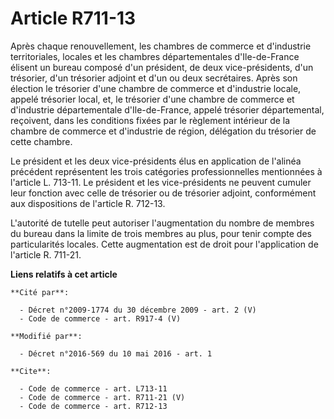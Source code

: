 # Article R711-13

Après chaque renouvellement, les chambres de commerce et d'industrie territoriales, locales et les chambres départementales
d'Ile-de-France élisent un bureau composé d'un président, de deux vice-présidents, d'un trésorier, d'un trésorier adjoint et
d'un ou deux secrétaires. Après son élection le trésorier d'une chambre de commerce et d'industrie locale, appelé trésorier
local, et, le trésorier d'une chambre de commerce et d'industrie départementale d'Ile-de-France, appelé trésorier
départemental, reçoivent, dans les conditions fixées par le règlement intérieur de la chambre de commerce et d'industrie de
région, délégation du trésorier de cette chambre. 

Le président et les deux vice-présidents élus en application de l'alinéa précédent représentent les trois catégories
professionnelles mentionnées à l'article L. 713-11. Le président et les vice-présidents ne peuvent cumuler leur fonction avec
celle de trésorier ou de trésorier adjoint, conformément aux dispositions de l'article R. 712-13. 

L'autorité de tutelle peut autoriser l'augmentation du nombre de membres du bureau dans la limite de trois membres au plus,
pour tenir compte des particularités locales. Cette augmentation est de droit pour l'application de l'article R. 711-21.

**Liens relatifs à cet article**

	**Cité par**:

	  - Décret n°2009-1774 du 30 décembre 2009 - art. 2 (V)
	  - Code de commerce - art. R917-4 (V)

	**Modifié par**:

	  - Décret n°2016-569 du 10 mai 2016 - art. 1

	**Cite**:

	  - Code de commerce - art. L713-11
	  - Code de commerce - art. R711-21 (V)
	  - Code de commerce - art. R712-13
